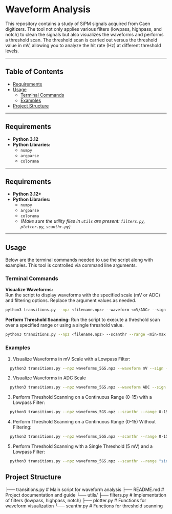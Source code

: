 # Waveform Analysis 

This repository contains a study of SiPM signals acquired from Caen digitizers. The tool not only applies various filters (lowpass, highpass, and notch) to clean the signals but also visualizes the waveforms and performs a threshold scan. The threshold scan is carried out versus the threshold value in mV, allowing you to analyze the hit rate (Hz) at different threshold levels.

---

## Table of Contents

- [Requirements](#requirements)
- [Usage](#usage)
  - [Terminal Commands](#terminal-commands)
  - [Examples](#examples)
- [Project Structure](#project-structure)

---

## Requirements

- **Python 3.12**
- **Python Libraries:**
  - `numpy`
  - `argparse`
  - `colorama`

---

## Requirements

- **Python 3.12+**
- **Python Libraries:**
  - `numpy`
  - `argparse`
  - `colorama`
  - *(Make sure the utility files in `utils` are present: `filters.py`, `plotter.py`, `scanthr.py`)*

---

## Usage

Below are the terminal commands needed to use the script along with examples. This tool is controlled via command line arguments.

### Terminal Commands

**Visualize Waveforms:**  
Run the script to display waveforms with the specified scale (mV or ADC) and filtering options. Replace the argument values as needed.

```bash
python3 transitions.py --npz <filename.npz> --waveform <mV/ADC> --sign <1/-1> --num_waveforms <number> [--lowpass <freq_Hz>] [--highpass <freq_Hz>] [--notch <freq_Hz>]
```
**Perform Threshold Scanning:**
Run the script to execute a threshold scan over a specified range or using a single threshold value. 

```bash
python3 transitions.py --npz <filename.npz> --scanthr --range <min-max or "singlethr <value>"> --sign <1/-1> [--lowpass <freq_Hz>] [--highpass <freq_Hz>] [--notch <freq_Hz>]
```

### Examples

1. Visualize Waveforms in mV Scale with a Lowpass Filter:

```bash
  python3 transitions.py --npz waveforms_5GS.npz --waveform mV --sign -1 --num_waveforms 10 --lowpass 200e6
```

2. Visualize Waveforms in ADC Scale 
```bash 
  python3 transitions.py --npz waveforms_5GS.npz --waveform ADC --sign 1 --num_waveforms 10
```

3. Perform Threshold Scanning on a Continuous Range (0-15) with a Lowpass Filter:
```bash 
  python3 transitions.py --npz waveforms_5GS.npz --scanthr --range 0-15 --sign 1 --lowpass 200e6
```

4. Perform Threshold Scanning on a Continuous Range (0-15) Without Filtering:

```bash 
  python3 transitions.py --npz waveforms_5GS.npz --scanthr --range 0-15 --sign 1
```

5. Perform Threshold Scanning with a Single Threshold (5 mV) and a Lowpass Filter:

```bash 
  python3 transitions.py --npz waveforms_5GS.npz --scanthr --range "singlethr 5" --sign -1 --lowpass 200e6
```

## Project Structure

├── transitions.py          # Main script for waveform analysis
├── README.md               # Project documentation and guide
└── utils/
    ├── filters.py          # Implementation of filters (lowpass, highpass, notch)
    ├── plotter.py          # Functions for waveform visualization
    └── scanthr.py          # Functions for threshold scanning







